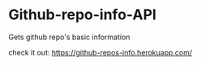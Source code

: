 # Github-repo-info-API
Gets github repo's basic information

check it out: https://github-repos-info.herokuapp.com/
